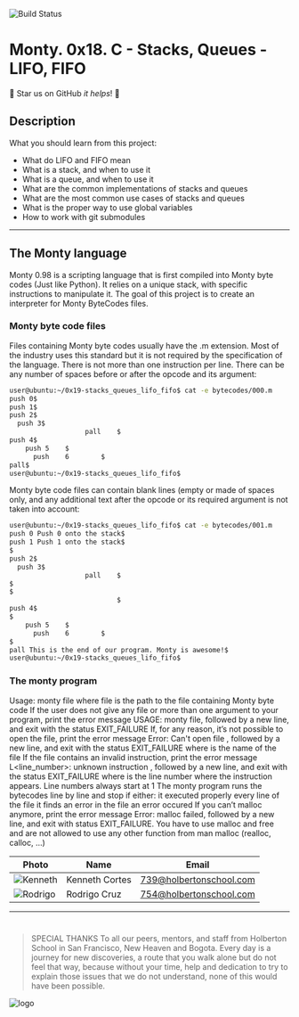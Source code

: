 ![Build Status](https://travis-ci.org/joemccann/dillinger.svg?branch=master)
# Monty. 0x18. C - Stacks, Queues - LIFO, FIFO
:rocket: Star us on GitHub  *it helps*! :rocket:

## Description
What you should learn from this project:

* What do LIFO and FIFO mean
* What is a stack, and when to use it
* What is a queue, and when to use it
* What are the common implementations of stacks and queues
* What are the most common use cases of stacks and queues
* What is the proper way to use global variables
* How to work with git submodules

---

## The Monty language
Monty 0.98 is a scripting language that is first compiled into Monty byte codes (Just like Python). It relies on a unique stack, with specific instructions to manipulate it. The goal of this project is to create an interpreter for Monty ByteCodes files.

### Monty byte code files

Files containing Monty byte codes usually have the .m extension. Most of the industry uses this standard but it is not required by the specification of the language. There is not more than one instruction per line. There can be any number of spaces before or after the opcode and its argument:

```sh
user@ubuntu:~/0x19-stacks_queues_lifo_fifo$ cat -e bytecodes/000.m
push 0$
push 1$
push 2$
  push 3$
                   pall    $
push 4$
    push 5    $
      push    6        $
pall$
user@ubuntu:~/0x19-stacks_queues_lifo_fifo$
```

Monty byte code files can contain blank lines (empty or made of spaces only, and any additional text after the opcode or its required argument is not taken into account:


```sh
user@ubuntu:~/0x19-stacks_queues_lifo_fifo$ cat -e bytecodes/001.m
push 0 Push 0 onto the stack$
push 1 Push 1 onto the stack$
$
push 2$
  push 3$
                   pall    $
$
$
                           $
push 4$
$
    push 5    $
      push    6        $
$
pall This is the end of our program. Monty is awesome!$
user@ubuntu:~/0x19-stacks_queues_lifo_fifo$
```

### The monty program

Usage: monty file
where file is the path to the file containing Monty byte code
If the user does not give any file or more than one argument to your program, print the error message USAGE: monty file, followed by a new line, and exit with the status EXIT_FAILURE
If, for any reason, it’s not possible to open the file, print the error message Error: Can't open file <file>, followed by a new line, and exit with the status EXIT_FAILURE
where <file> is the name of the file
If the file contains an invalid instruction, print the error message L<line_number>: unknown instruction <opcode>, followed by a new line, and exit with the status EXIT_FAILURE
where is the line number where the instruction appears.
Line numbers always start at 1
The monty program runs the bytecodes line by line and stop if either:
it executed properly every line of the file
it finds an error in the file
an error occured
If you can’t malloc anymore, print the error message Error: malloc failed, followed by a new line, and exit with status EXIT_FAILURE.
You have to use malloc and free and are not allowed to use any other function from man malloc (realloc, calloc, …)






 Photo | Name | Email
 -----  | ---- | -----
![Kenneth](https://i.imgur.com/F9B4o91.jpg)| Kenneth Cortes | 739@holbertonschool.com
![Rodrigo](https://i.imgur.com/C2LoErX.jpg)| Rodrigo Cruz | 754@holbertonschool.com
---


#
> SPECIAL THANKS
> To all our peers, mentors, and staff from Holberton School in San Francisco, New Heaven and Bogota.
> Every day is a journey for new discoveries, a route that you walk alone but do not feel that way, because
without your time, help and dedication to try to explain those issues that we do not understand, none of
this would have been possible.

![logo](https://i.imgur.com/9ONYhd0.png)
